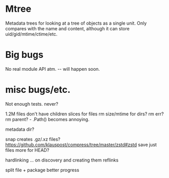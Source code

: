 Mtree
=====

Metadata trees for looking at a tree of objects as a single unit. Only
compares with the name and content, although it can store uid/gid/mtime/ctime/etc.


Big bugs
========

No real module API atm. -- will happen soon.

misc bugs/etc.
==============

Not enough tests. never?

1.2M files
    don't have children slices for files
    rm size/mtime for dirs?
    rm err?
    rm parent? - .Path() becomes annoying.

metadata dir?

snap creates .gz/.xz files?
    https://github.com/klauspost/compress/tree/master/zstd#zstd
    save just files more for HEAD?

hardlinking ... on discovery and creating them
    reflinks

split file + package
better progress
